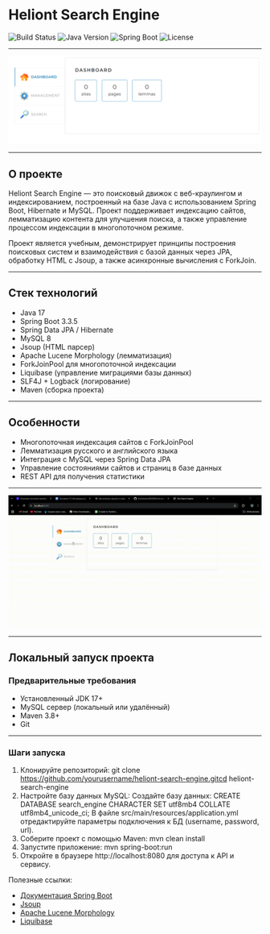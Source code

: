 # Heliont Search Engine

![Build Status](https://img.shields.io/badge/build-passing-brightgreen)
![Java Version](https://img.shields.io/badge/java-17-blue)
![Spring Boot](https://img.shields.io/badge/spring_boot-3.3.5-brightgreen)
![License](https://img.shields.io/badge/license-MIT-blue)

---

![Проект Heliont Search Engine - скриншот проекта](./images/maindashboard.png)

---

## О проекте

Heliont Search Engine — это поисковый движок с веб-краулингом и индексированием, построенный на базе Java с использованием Spring Boot, Hibernate и MySQL. Проект поддерживает индексацию сайтов, лемматизацию контента для улучшения поиска, а также управление процессом индексации в многопоточном режиме.

Проект является учебным, демонстрирует принципы построения поисковых систем и взаимодействия с базой данных через JPA, обработку HTML с Jsoup, а также асинхронные вычисления с ForkJoin.

---

## Стек технологий

- Java 17
- Spring Boot 3.3.5
- Spring Data JPA / Hibernate
- MySQL 8
- Jsoup (HTML парсер)
- Apache Lucene Morphology (лемматизация)
- ForkJoinPool для многопоточной индексации
- Liquibase (управление миграциями базы данных)
- SLF4J + Logback (логирование)
- Maven (сборка проекта)

---

## Особенности

- Многопоточная индексация сайтов с ForkJoinPool
- Лемматизация русского и английского языка
- Интеграция с MySQL через Spring Data JPA
- Управление состояниями сайтов и страниц в базе данных
- REST API для получения статистики

---

![Демонстрация индексации](./images/indexinggif.gif)

---

## Локальный запуск проекта

### Предварительные требования

- Установленный JDK 17+
- MySQL сервер (локальный или удалённый)
- Maven 3.8+
- Git

---

### Шаги запуска
1. Клонируйте репозиторий:
git clone https://github.com/yourusername/heliont-search-engine.gitcd heliont-search-engine
2. Настройте базу данных MySQL:
Создайте базу данных: CREATE DATABASE search_engine CHARACTER SET utf8mb4 COLLATE utf8mb4_unicode_ci;
В файле src/main/resources/application.yml отредактируйте параметры подключения к БД (username, password, url).
3. Соберите проект с помощью Maven:
mvn clean install
4. Запустите приложение:
mvn spring-boot:run
5. Откройте в браузере http://localhost:8080 для доступа к API и сервису.


Полезные ссылки:
- [Документация Spring Boot](https://spring.io/projects/spring-boot)
- [Jsoup](https://jsoup.org/)
- [Apache Lucene Morphology](https://lucene.apache.org/core/8_8_1/morphology/org/apache/lucene/morphology/package-summary.html)
- [Liquibase](https://www.liquibase.org/)

